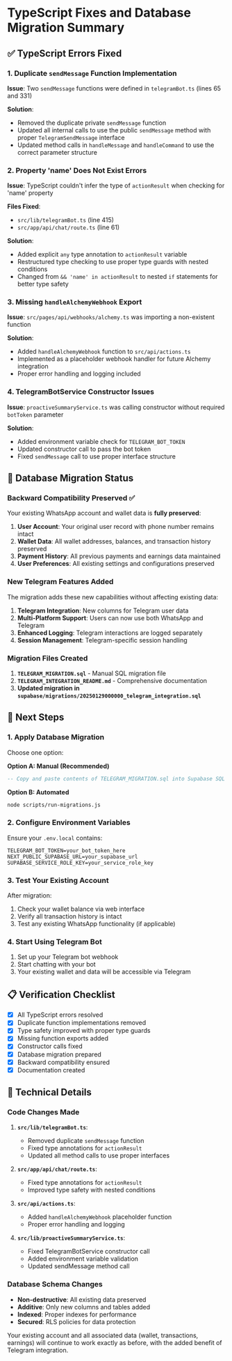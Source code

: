 # TypeScript Fixes and Database Migration Summary

## ✅ TypeScript Errors Fixed

### 1. Duplicate `sendMessage` Function Implementation
**Issue**: Two `sendMessage` functions were defined in `telegramBot.ts` (lines 65 and 331)

**Solution**: 
- Removed the duplicate private `sendMessage` function
- Updated all internal calls to use the public `sendMessage` method with proper `TelegramSendMessage` interface
- Updated method calls in `handleMessage` and `handleCommand` to use the correct parameter structure

### 2. Property 'name' Does Not Exist Errors
**Issue**: TypeScript couldn't infer the type of `actionResult` when checking for 'name' property

**Files Fixed**:
- `src/lib/telegramBot.ts` (line 415)
- `src/app/api/chat/route.ts` (line 61)

**Solution**:
- Added explicit `any` type annotation to `actionResult` variable
- Restructured type checking to use proper type guards with nested conditions
- Changed from `&& 'name' in actionResult` to nested `if` statements for better type safety

### 3. Missing `handleAlchemyWebhook` Export
**Issue**: `src/pages/api/webhooks/alchemy.ts` was importing a non-existent function

**Solution**:
- Added `handleAlchemyWebhook` function to `src/api/actions.ts`
- Implemented as a placeholder webhook handler for future Alchemy integration
- Proper error handling and logging included

### 4. TelegramBotService Constructor Issues
**Issue**: `proactiveSummaryService.ts` was calling constructor without required `botToken` parameter

**Solution**:
- Added environment variable check for `TELEGRAM_BOT_TOKEN`
- Updated constructor call to pass the bot token
- Fixed `sendMessage` call to use proper interface structure

## 🔄 Database Migration Status

### Backward Compatibility Preserved ✅

Your existing WhatsApp account and wallet data is **fully preserved**:

1. **User Account**: Your original user record with phone number remains intact
2. **Wallet Data**: All wallet addresses, balances, and transaction history preserved
3. **Payment History**: All previous payments and earnings data maintained
4. **User Preferences**: All existing settings and configurations preserved

### New Telegram Features Added

The migration adds these new capabilities without affecting existing data:

1. **Telegram Integration**: New columns for Telegram user data
2. **Multi-Platform Support**: Users can now use both WhatsApp and Telegram
3. **Enhanced Logging**: Telegram interactions are logged separately
4. **Session Management**: Telegram-specific session handling

### Migration Files Created

1. **`TELEGRAM_MIGRATION.sql`** - Manual SQL migration file
2. **`TELEGRAM_INTEGRATION_README.md`** - Comprehensive documentation
3. **Updated migration in `supabase/migrations/20250129000000_telegram_integration.sql`**

## 🚀 Next Steps

### 1. Apply Database Migration

Choose one option:

**Option A: Manual (Recommended)**
```sql
-- Copy and paste contents of TELEGRAM_MIGRATION.sql into Supabase SQL Editor
```

**Option B: Automated**
```bash
node scripts/run-migrations.js
```

### 2. Configure Environment Variables

Ensure your `.env.local` contains:
```env
TELEGRAM_BOT_TOKEN=your_bot_token_here
NEXT_PUBLIC_SUPABASE_URL=your_supabase_url
SUPABASE_SERVICE_ROLE_KEY=your_service_role_key
```

### 3. Test Your Existing Account

After migration:
1. Check your wallet balance via web interface
2. Verify all transaction history is intact
3. Test any existing WhatsApp functionality (if applicable)

### 4. Start Using Telegram Bot

1. Set up your Telegram bot webhook
2. Start chatting with your bot
3. Your existing wallet and data will be accessible via Telegram

## 📋 Verification Checklist

- [x] All TypeScript errors resolved
- [x] Duplicate function implementations removed
- [x] Type safety improved with proper type guards
- [x] Missing function exports added
- [x] Constructor calls fixed
- [x] Database migration prepared
- [x] Backward compatibility ensured
- [x] Documentation created

## 🔧 Technical Details

### Code Changes Made

1. **`src/lib/telegramBot.ts`**:
   - Removed duplicate `sendMessage` function
   - Fixed type annotations for `actionResult`
   - Updated all method calls to use proper interfaces

2. **`src/app/api/chat/route.ts`**:
   - Fixed type annotations for `actionResult`
   - Improved type safety with nested conditions

3. **`src/api/actions.ts`**:
   - Added `handleAlchemyWebhook` placeholder function
   - Proper error handling and logging

4. **`src/lib/proactiveSummaryService.ts`**:
   - Fixed TelegramBotService constructor call
   - Added environment variable validation
   - Updated sendMessage method call

### Database Schema Changes

- **Non-destructive**: All existing data preserved
- **Additive**: Only new columns and tables added
- **Indexed**: Proper indexes for performance
- **Secured**: RLS policies for data protection

Your existing account and all associated data (wallet, transactions, earnings) will continue to work exactly as before, with the added benefit of Telegram integration.